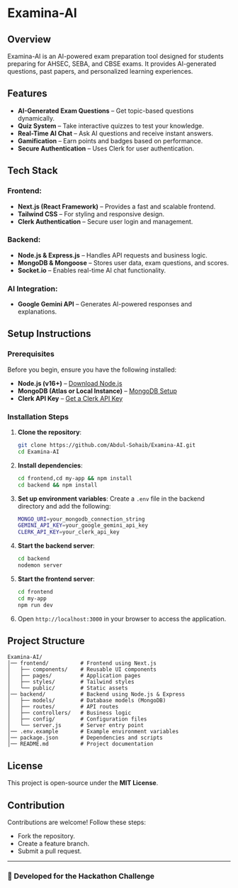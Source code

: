 # Examina-AI

## Overview
Examina-AI is an AI-powered exam preparation tool designed for students preparing for AHSEC, SEBA, and CBSE exams. It provides AI-generated questions, past papers, and personalized learning experiences.

## Features
- **AI-Generated Exam Questions** – Get topic-based questions dynamically.
- **Quiz System** – Take interactive quizzes to test your knowledge.
- **Real-Time AI Chat** – Ask AI questions and receive instant answers.
- **Gamification** – Earn points and badges based on performance.
- **Secure Authentication** – Uses Clerk for user authentication.

## Tech Stack
### Frontend:
- **Next.js (React Framework)** – Provides a fast and scalable frontend.
- **Tailwind CSS** – For styling and responsive design.
- **Clerk Authentication** – Secure user login and management.

### Backend:
- **Node.js & Express.js** – Handles API requests and business logic.
- **MongoDB & Mongoose** – Stores user data, exam questions, and scores.
- **Socket.io** – Enables real-time AI chat functionality.

### AI Integration:
- **Google Gemini API** – Generates AI-powered responses and explanations.

## Setup Instructions
### Prerequisites
Before you begin, ensure you have the following installed:
- **Node.js (v16+)** – [Download Node.js](https://nodejs.org/)
- **MongoDB (Atlas or Local Instance)** – [MongoDB Setup](https://www.mongodb.com/docs/manual/installation/)
- **Clerk API Key** – [Get a Clerk API Key](https://clerk.com/)

### Installation Steps
1. **Clone the repository**:
   ```sh
   git clone https://github.com/Abdul-Sohaib/Examina-AI.git
   cd Examina-AI
   ```
2. **Install dependencies**:
   ```sh
   cd frontend,cd my-app && npm install
   cd backend && npm install
   ```
3. **Set up environment variables**:
   Create a `.env` file in the backend directory and add the following:
   ```sh
   MONGO_URI=your_mongodb_connection_string
   GEMINI_API_KEY=your_google_gemini_api_key
   CLERK_API_KEY=your_clerk_api_key
   ```
4. **Start the backend server**:
   ```sh
   cd backend
   nodemon server
   ```
5. **Start the frontend server**:
   ```sh
   cd frontend
   cd my-app
   npm run dev
   ```
6. Open `http://localhost:3000` in your browser to access the application.

## Project Structure
```
Examina-AI/
│── frontend/          # Frontend using Next.js
│   ├── components/    # Reusable UI components
│   ├── pages/         # Application pages
│   ├── styles/        # Tailwind styles
│   └── public/        # Static assets
│── backend/           # Backend using Node.js & Express
│   ├── models/        # Database models (MongoDB)
│   ├── routes/        # API routes
│   ├── controllers/   # Business logic
│   ├── config/        # Configuration files
│   └── server.js      # Server entry point
│── .env.example       # Example environment variables
│── package.json       # Dependencies and scripts
│── README.md          # Project documentation
```

## License
This project is open-source under the **MIT License**.

## Contribution
Contributions are welcome! Follow these steps:
- Fork the repository.
- Create a feature branch.
- Submit a pull request.

---
### 🚀 Developed for the Hackathon Challenge
